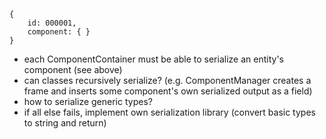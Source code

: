 ```
{
    id: 000001,
    component: { }
}
```

- each ComponentContainer must be able to serialize an entity's component (see above)
- can classes recursively serialize? (e.g. ComponentManager creates a frame and inserts some component's own serialized output as a field)
- how to serialize generic types? 
- if all else fails, implement own serialization library (convert basic types to string and return)